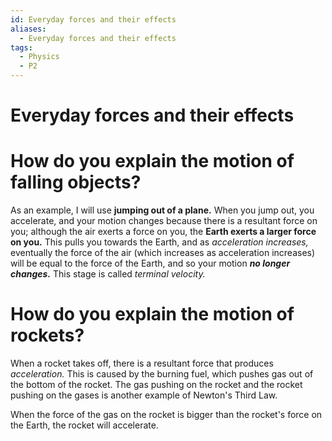 ```yaml
---
id: Everyday forces and their effects
aliases:
  - Everyday forces and their effects
tags:
  - Physics
  - P2
---
```


# Everyday forces and their effects

# How do you explain the motion of falling objects?

As an example, I will use **jumping out of a plane.** When you jump out, you accelerate, and your motion changes because there is a resultant force on you; although the air exerts a force on you, the **Earth exerts a larger force on you.** This pulls you towards the Earth, and as *acceleration increases,* eventually the force of the air (which increases as acceleration increases) will be equal to the force of the Earth, and so your motion ***no longer changes.*** This stage is called *terminal velocity.* 

# How do you explain the motion of rockets?

When a rocket takes off, there is a resultant force that produces *acceleration.* This is caused by the burning fuel, which pushes gas out of the bottom of the rocket. The gas pushing on the rocket and the rocket pushing on the gases is another example of Newton's Third Law.

When the force of the gas on the rocket is bigger than the rocket's force on the Earth, the rocket will accelerate.
